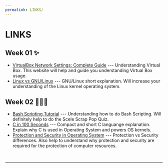 ```yaml
---
permalink: LINKS/
---
```

# LINKS
## Week 01 ✨
* [VirtualBox Network Settings: Complete Guide](https://www.nakivo.com/blog/virtualbox-network-setting-guide/) ---
Understanding Virtual Box.
This website will help and guide you understanding Virtual Box usage.
* [Linux vs GNU/Linux](https://www.youtube.com/watch?v=RNeKYjWx-s4) ---
GNU/Linux short explanation.
Will increase your understanding of the Linux kernel operating system.
## Week 02 👩🏻‍💻
* [Bash Scripting Tutorial](https://www.youtube.com/watch?v=tK9Oc6AEnR4) ---
Understanding how to do Bash Scripting.
Will definitely help to do the Scele Scrap Pop Quiz.
* [C in 100 Seconds](https://www.youtube.com/watch?v=U3aXWizDbQ4) ---
Compact and short C languange explanation.
Explain why C is used in Operating System and powers OS kernels.
* [Protection and Security in Operating System](https://www.scaler.com/topics/protection-and-security-in-operating-system) ---
Protection vs Security differences.
Also help to understand why protection and security are required for the protection of computer resources.
<br>
<hr>
